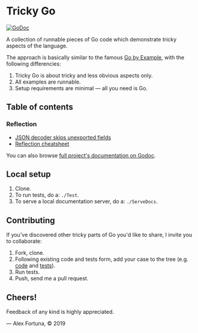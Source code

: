 
Tricky Go
=========

<p>
  <!-- Badges -->
  <a href="https://godoc.org/github.com/dadooda/trickygo"><img src="https://godoc.org/github.com/dadooda/trickygo?status.svg" alt="GoDoc"></a>
</p>

A collection of runnable pieces of Go code which demonstrate tricky aspects of the language.

The approach is basically similar to the famous [Go by Example](https://gobyexample.com/), with the following
differencies:

1. Tricky Go is about tricky and less obvious aspects only.
2. All examples are runnable.
3. Setup requirements are minimal &mdash; all you need is Go.

## Table of contents

### Reflection

* [JSON decoder skips unexported fields](https://godoc.org/github.com/dadooda/trickygo#JsonDecoderSkipsUnexportedFields)
* [Reflection cheatsheet](https://godoc.org/github.com/dadooda/trickygo#ReflectionCheatsheet)

You can also browse [full project's documentation on Godoc](https://godoc.org/github.com/dadooda/trickygo).

## Local setup

1. Clone.
2. To run tests, do a: `./Test`.
3. To serve a local documentation server, do a: `./ServeDocs`.

## Contributing

If you've discovered other tricky parts of Go you'd like to share, I invite you to collaborate:

1. Fork, clone.
2. Following existing code and tests form, add your case to the tree (e.g. <a href="reflection.go">code</a> and <a href="reflection_test.go">tests</a>).
3. Run tests.
4. Push, send me a pull request.

## Cheers!

Feedback of any kind is highly appreciated.

&mdash; Alex Fortuna, &copy; 2019
